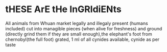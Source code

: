 # tHESE ArE tHe InGRIdiENts

All animals from Whuan market legally and illegaly present (humans included) cut into managible pieces (when alive for freshness) and ground (directly grind them if they are small enough),the elephant's foot from chernobyl(the full foot) grated, 1 ml of all cynides available, cynide as per taste
 
